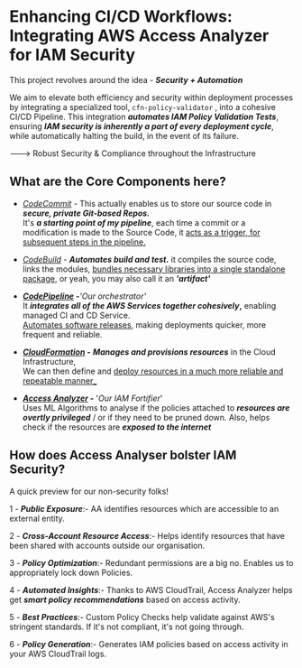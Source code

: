 # Enhancing CI/CD Workflows: Integrating AWS Access Analyzer for IAM Security

This project revolves around the idea - **_Security + Automation_**  

We aim to elevate both efficiency and security within deployment processes by integrating a specialized tool, `cfn-policy-validator` , into a cohesive CI/CD Pipeline. This integration _**automates IAM Policy Validation Tests**_, ensuring **_IAM security is inherently a part of every deployment cycle_**, while automatically halting the build, in the event of its failure.  

---> Robust Security & Compliance throughout the Infrastructure


## What are the Core Components here?
 
 - _<ins>CodeCommit</ins> -_ This actually enables us to store our source code in **_secure, private Git-based Repos._**  </br>  It's **_a starting point of my pipeline_**,  each time a commit or a modification is made to the Source Code, it <ins>acts as a trigger, for subsequent steps in the pipeline. </ins>
  
- _<ins>CodeBuild</ins> -_ **_Automates build and test._**  it compiles the source code, links the modules, <ins>bundles necessary libraries into a single standalone package</ins>, or yeah, you may also call it an **_'artifact'_**

- **_<ins>CodePipeline</ins> -_**_'Our orchestrator'_ </br>
It **_integrates all of the AWS Services together cohesively_,** enabling managed CI and CD Service. </br>
   <ins>Automates software releases</ins>, making deployments quicker, more frequent and reliable.

- **_<ins>CloudFormation</ins> -_** **_Manages and provisions resources_** in the Cloud Infrastructure, </br> We can then define and <ins>deploy resources in a much more reliable and repeatable manner_</ins> 

- **_<ins> Access Analyzer</ins> -_** '_Our IAM Fortifier_'  </br> Uses ML Algorithms to analyse if the policies attached to **_resources are overtly privileged_** / or if they need to be pruned down. Also, helps check if the resources are **_exposed to the internet_**



## How does Access Analyser bolster IAM Security?

A quick preview for our non-security folks!

1 - **_Public Exposure_**:- AA identifies resources which are accessible to an external entity. </br>

2 - **_Cross-Account Resource Access_**:- Helps identify resources that have been shared with accounts outside our organisation. </br>

3 - **_Policy Optimization_**:- Redundant permissions are a big no. Enables us to appropriately lock down Policies. </br>

4 - **_Automated Insights_**:- Thanks to AWS CloudTrail, Access Analyzer helps get **_smart policy recommendations_** based on access activity. </br>

5 - **_Best Practices_**:- Custom Policy Checks help validate against AWS's stringent standards. If it's not compliant, it's not going through. </br>

6 - **_Policy Generation_**:- Generates IAM policies based on access activity in your AWS CloudTrail logs. </br>








